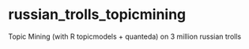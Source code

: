 # russian_trolls_topicmining
Topic Mining (with R topicmodels + quanteda) on 3 million russian trolls
